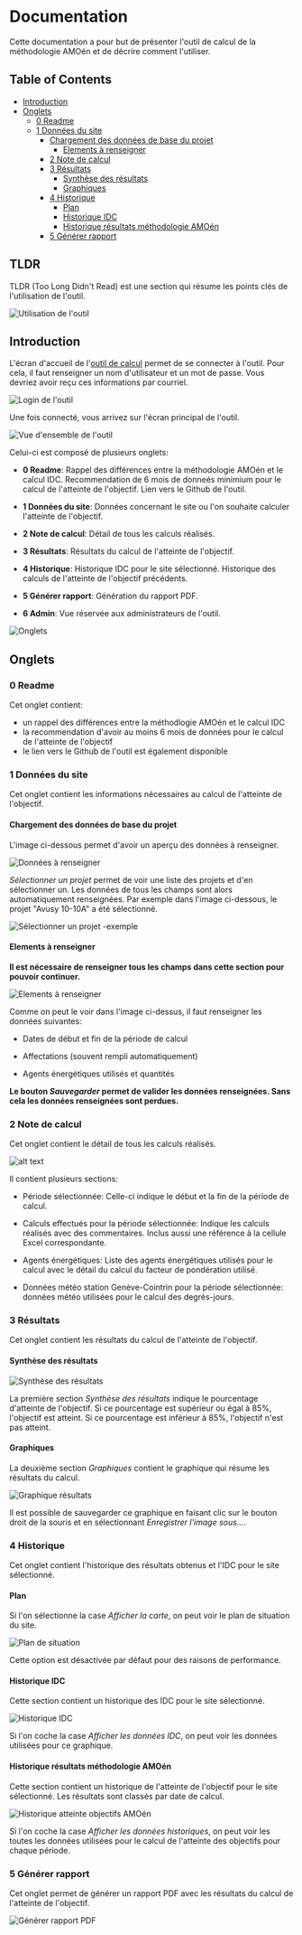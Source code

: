 # Documentation

Cette documentation a pour but de présenter l'outil de calcul de la méthodologie AMOén et de décrire comment l'utiliser.

## Table of Contents

- [Introduction](#introduction)
- [Onglets](#onglets)
  - [0 Readme](#0-readme)
  - [1 Données du site](#1-données-du-site)
    - [Chargement des données de base du projet](#chargement-des-données-de-base-du-projet)
      - [Elements à renseigner](#elements-à-renseigner)
    - [2 Note de calcul](#2-note-de-calcul)
    - [3 Résultats](#3-résultats)
      - [Synthèse des résultats](#synthèse-des-résultats)
      - [Graphiques](#graphiques)
    - [4 Historique](#4-historique)
      - [Plan](#plan)
      - [Historique IDC](#historique-idc)
      - [Historique résultats méthodologie AMOén](#historique-résultats-méthodologie-amoén)
    - [5 Générer rapport](#5-générer-rapport)

## TLDR

TLDR (Too Long Didn't Read) est une section qui résume les points clés de l'utilisation de l'outil.

![Utilisation de l'outil](docs/00_tldr.gif)

## Introduction

L'écran d'accueil de l'[outil de calcul](https://amoen-calcul.streamlit.app/) permet de se connecter à l'outil. Pour cela, il faut renseigner un nom d'utilisateur et un mot de passe. Vous devriez avoir reçu ces informations par courriel.

![Login de l'outil](01_login.png)

Une fois connecté, vous arrivez sur l'écran principal de l'outil.

![Vue d'ensemble de l'outil](02_vue_ensemble.png)

Celui-ci est composé de plusieurs onglets:

- **0 Readme**: Rappel des différences entre la méthodologie AMOén et le calcul IDC. Recommendation de 6 mois de donneés minimium pour le calcul de l'atteinte de l'objectif. Lien vers le Github de l'outil.

- **1 Données du site**: Données concernant le site ou l'on souhaite calculer l'atteinte de l'objectif.

- **2 Note de calcul**: Détail de tous les calculs réalisés.

- **3 Résultats**: Résultats du calcul de l'atteinte de l'objectif.

- **4 Historique**: Historique IDC pour le site sélectionné. Historique des calculs de l'atteinte de l'objectif précédents.

- **5 Générer rapport**: Génération du rapport PDF.

- **6 Admin**: Vue réservée aux administrateurs de l'outil.

![Onglets](03_onglets.png)

## Onglets

### 0 Readme

Cet onglet contient:

- un rappel des différences entre la méthodlogie AMOén et le calcul IDC
- la recommendation d'avoir au moins 6 mois de données pour le calcul de l'atteinte de l'objectif
- le lien vers le Github de l'outil est également disponible

### 1 Données du site

Cet onglet contient les informations nécessaires au calcul de l'atteinte de l'objectif. 

#### Chargement des données de base du projet

L'image ci-dessous permet d'avoir un aperçu des données à renseigner.

![Données à renseigner](04_donnees_site1.png)

*Sélectionner un projet* permet de voir une liste des projets et d'en sélectionner un. Les données de tous les champs sont alors automatiquement renseignées. Par exemple dans l'image ci-dessous, le projet "Avusy 10-10A" a été sélectionné.

![Sélectionner un projet -exemple](05_donnees_site2.png)

#### Elements à renseigner

**Il est nécessaire de renseigner tous les champs dans cette section pour pouvoir continuer.**

![Elements à renseigner](06_donnes_site3.png)

Comme on peut le voir dans l'image ci-dessus, il faut renseigner les données suivantes:

- Dates de début et fin de la période de calcul

- Affectations (souvent rempli automatiquement)

- Agents énergétiques utilisés et quantités

**Le bouton *Sauvegarder* permet de valider les données renseignées. Sans cela les données renseignées sont perdues.**

### 2 Note de calcul

Cet onglet contient le détail de tous les calculs réalisés.

![alt text](07_note_calcul1.png)

Il contient plusieurs sections:

- Période sélectionnée: Celle-ci indique le début et la fin de la période de calcul.

- Calculs effectués pour la période sélectionnée: Indique les calculs réalisés avec des commentaires. Inclus aussi une référence à la cellule Excel correspondante.

- Agents énergétiques: Liste des agents énergétiques utilisés pour le calcul avec le détail du calcul du facteur de pondération utilisé.

- Données météo station Genève-Cointrin pour la période sélectionnée: données météo utilisées pour le calcul des degrés-jours.

### 3 Résultats

Cet onglet contient les résultats du calcul de l'atteinte de l'objectif.

#### Synthèse des résultats

![Synthèse des résultats](08_resultats_synthèse.png)

La première section *Synthèse des résultats* indique le pourcentage d'atteinte de l'objectif. Si ce pourcentage est supérieur ou égal à 85%, l'objectif est atteint. Si ce pourcentage est inférieur à 85%, l'objectif n'est pas atteint.

#### Graphiques

La deuxième section *Graphiques* contient le graphique qui résume les résultats du calcul.

![Graphique résultats](09_resultats_graphique.png)

Il est possible de sauvegarder ce graphique en faisant clic sur le bouton droit de la souris et en sélectionnant *Enregistrer l'image sous...*.

### 4 Historique

Cet onglet contient l'historique des résultats obtenus et l'IDC pour le site sélectionné.

#### Plan

Si l'on sélectionne la case *Afficher la carte*, on peut voir le plan de situation du site.

![Plan de situation](10_historique_plan.png)

Cette option est désactivée par défaut pour des raisons de performance.

#### Historique IDC

Cette section contient un historique des IDC pour le site sélectionné.

![Historique IDC](11_historique_idc.gif)

Si l'on coche la case *Afficher les données IDC*, on peut voir les données utilisées pour ce graphique.

#### Historique résultats méthodologie AMOén

Cette section contient un historique de l'atteinte de l'objectif pour le site sélectionné. Les résultats sont classés par date de calcul.

![Historique atteinte objectifs AMOén](12_historique_resultats_amoen.png)

Si l'on coche la case *Afficher les données historiques*, on peut voir les toutes les données utilisées pour le calcul de l'atteinte des objectifs pour chaque période.

### 5 Générer rapport

Cet onglet permet de générer un rapport PDF avec les résultats du calcul de l'atteinte de l'objectif.

![Générer rapport PDF](13_generer_rapport_pdf.png)
